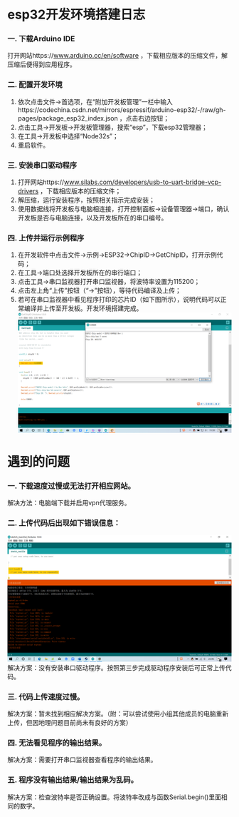 # esp32开发环境搭建日志

### 一. 下载Arduino IDE
打开网站https://www.arduino.cc/en/software ，下载相应版本的压缩文件，解压缩后便得到应用程序。

### 二. 配置开发环境
1. 依次点击文件->首选项，在“附加开发板管理”一栏中输入https://codechina.csdn.net/mirrors/espressif/arduino-esp32/-/raw/gh-pages/package_esp32_index.json ，点击右边按钮；
2. 点击工具->开发板->开发板管理器，搜索“esp”，下载esp32管理器；
3. 在工具->开发板中选择“Node32s”；
4. 重启软件。

### 三. 安装串口驱动程序
1. 打开网站https://www.silabs.com/developers/usb-to-uart-bridge-vcp-drivers ，下载相应版本的压缩文件；
2. 解压缩，运行安装程序，按照相关指示完成安装；
3. 使用数据线将开发板与电脑相连接，打开控制面板->设备管理器->端口，确认开发板是否与电脑连接，以及开发板所在的串口编号。

### 四. 上传并运行示例程序
1. 在开发软件中点击文件->示例->ESP32->ChipID->GetChipID，打开示例代码；
2. 在工具->端口处选择开发板所在的串行端口；
3. 点击工具->串口监视器打开串口监视器，将波特率设置为115200；
4. 点击左上角“上传”按钮（“->”按钮），等待代码编译及上传；
5. 若可在串口监视器中看见程序打印的芯片ID（如下图所示），说明代码可以正常编译并上传至开发板。开发环境搭建完成。
![preview.png](https://github.com/cyhcyhgo/cyhcyhgo.github.io/blob/main/assignment-1/resource/preview.png)

# 遇到的问题

### 一. 下载速度过慢或无法打开相应网站。
解决方法：电脑端下载并启用vpn代理服务。

### 二. 上传代码后出现如下错误信息：
![error.png](https://github.com/cyhcyhgo/cyhcyhgo.github.io/blob/main/assignment-1/resource/error.png)
解决方案：没有安装串口驱动程序。按照第三步完成驱动程序安装后可正常上传代码。

### 三. 代码上传速度过慢。
解决方案：暂未找到相应解决方案。（附：可以尝试使用小组其他成员的电脑重新上传，但因地理问题目前尚未有良好的方案）

### 四. 无法看见程序的输出结果。
解决方案：需要打开串口监视器查看程序的输出结果。

### 五. 程序没有输出结果/输出结果为乱码。
解决方案：检查波特率是否正确设置。将波特率改成与函数Serial.begin()里面相同的数字。

